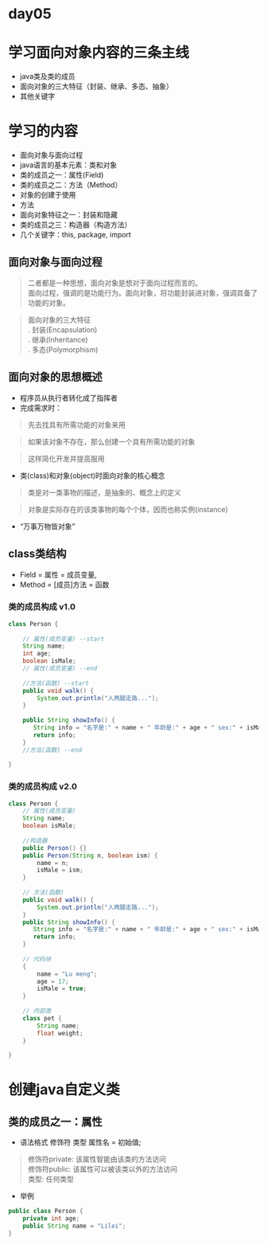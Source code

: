 day05
==

# 学习面向对象内容的三条主线
* java类及类的成员
* 面向对象的三大特征（封装、继承、多态、抽象）
* 其他关键字

# 学习的内容
* 面向对象与面向过程
* java语言的基本元素：类和对象
* 类的成员之一：属性(Field)
* 类的成员之二：方法（Method）
* 对象的创建于使用
* 方法
* 面向对象特征之一：封装和隐藏
* 类的成员之三：构造器（构造方法）
* 几个关键字：this, package, import

## 面向对象与面向过程
>二者都是一种思想，面向对象是想对于面向过程而言的。  
面向过程，强调的是功能行为。面向对象，将功能封装进对象，强调具备了功能的对象。

>面向对象的三大特征  
. 封装(Encapsulation)  
. 继承(Inheritance)  
. 多态(Polymorphism)  

## 面向对象的思想概述
* 程序员从执行者转化成了指挥者
* 完成需求时：
>先去找具有所需功能的对象来用

>如果该对象不存在，那么创建一个具有所需功能的对象

>这样简化开发并提高服用

* 类(class)和对象(object)时面向对象的核心概念
>类是对一类事物的描述，是抽象的、概念上的定义

>对象是实际存在的该类事物的每个个体，因而也称实例(instance)

* “万事万物皆对象”

##  class类结构
* Field = 属性 = 成员变量,
* Method = [成员]方法 = 函数

### 类的成员构成 v1.0
```java
class Person {
    
    // 属性(成员变量) --start
    String name;
    int age;
    boolean isMale;
    // 属性(成员变量) --end
    
    //方法(函数) --start
    public void walk() {
        System.out.println("人两腿走路...");
    }
    
    public String showInfo() {
       String info = "名字是:" + name + " 年龄是:" + age + " sex:" + isMale;
       return info;
    }
    //方法(函数) --end
    
}

```

### 类的成员构成 v2.0
```java
class Person {
    // 属性(成员变量)
    String name;
    boolean isMale;
    
    //构造器
    public Person() {}
    public Person(String n, boolean ism) {
        name = n;
        isMale = ism;
    }
    
    // 方法(函数)
    public void walk() {
        System.out.println("人两腿走路...");
    }
    public String showInfo() {
       String info = "名字是:" + name + " 年龄是:" + age + " sex:" + isMale;
       return info;
    }
    
    // 代码块
    {
        name = "Lu meng";
        age = 17;
        isMale = true;
    }
    
    // 内部类
    class pet {
        String name;
        float weight;
    }
    
}

```

# 创建java自定义类
## 类的成员之一：属性
* 语法格式
    修饰符 类型 属性名 = 初始值;
>修饰符private: 该属性智能由该类的方法访问  
修饰符public: 该属性可以被该类以外的方法访问  
类型: 任何类型

* 举例
```java
public class Person {
    private int age;
    public String name = "Lilei";
}

```